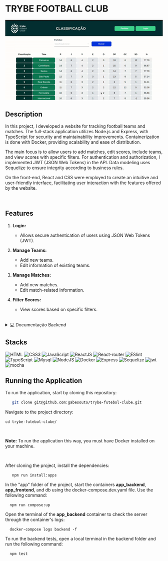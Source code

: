# TRYBE FOOTBALL CLUB

<div align="center">

![](https://github.com/gabesouto/Trybe-Football-Club/blob/main/ezgif.com-video-to-gif.gif)

</div>

## Description

In this project, I developed a website for tracking football teams and matches. The full-stack application utilizes Node.js and Express, with TypeScript for security and maintainability improvements. Containerization is done with Docker, providing scalability and ease of distribution.

The main focus is to allow users to add matches, edit scores, include teams, and view scores with specific filters. For authentication and authorization, I implemented JWT (JSON Web Tokens) in the API. Data modeling uses Sequelize to ensure integrity according to business rules.

On the front-end, React and CSS were employed to create an intuitive and user-friendly interface, facilitating user interaction with the features offered by the website.


<br />

## Features

1. **Login:**
   - Allows secure authentication of users using JSON Web Tokens (JWT).

2. **Manage Teams:**
   - Add new teams.
   - Edit information of existing teams.

3. **Manage Matches:**
   - Add new matches.
   - Edit match-related information.

4. **Filter Scores:**
   - View scores based on specific filters.
<br/>

<details>
<summary>💻 Documentação Backend</summary>

## Database

![ER Diagram](https://github.com/gabesouto/Trybe-Football-Club/blob/main/diagrama-er.png)

⚠️ The `package.json` in the `app/backend` directory contains a script `db:reset` that is responsible for dropping the database, recreating it, and running migrations and seeders. You can execute it with the command `npm run db:reset` if you need to recreate the database for any reason.

⚠️ There are already ready seeders in `app/backend/src/database/seeders`. You can also use them as a reference to create your migrations according to the fields and tables that the seeders will populate. Once you create a migration, you should rename the corresponding seeder by removing the underscore (`_`) at the end of it. This way, the `db:reset` script will use it in tests, and you will ensure that your migration worked as expected.

## API Endpoints

### Teams

1. **List All Teams:**
   - Method: GET
   - Endpoint: `/teams`
   - Description: Returns an array with all registered teams.

2. **Get Team by ID:**
   - Method: GET
   - Endpoint: `/teams/:id`
   - Description: Returns an object with the team corresponding to the specified ID.

3. **Create New Team:**
   - Method: POST
   - Endpoint: `/teams`
   - Description: Creates a new team based on the provided data.
  
### Matches

7. **List All Matches:**
   - Method: GET
   - Endpoint: `/matches`
   - Description: Returns an array with all registered matches.

8. **Get Match by ID:**
   - Method: GET
   - Endpoint: `/matches/:id`
   - Description: Returns an object with the match corresponding to the specified ID.

9. **Create New Match:**
   - Method: POST
   - Endpoint: `/matches`
   - Description: Creates a new match based on the provided data.

10. **Update Match by ID:**
    - Method: PUT
    - Endpoint: `/matches/:id`
    - Description: Updates an existing match corresponding to the specified ID.

## Leaderboard

11. **View Leaderboard:**
   - Method: GET
   - Endpoint: `/leaderboard`

12. **Filter Leaderboard by Home Wins**
   - Method: GET
   - Endpoint: `/leaderboard/home`
     
13. **Filter Leaderboard by Away Wins**
   - Method: GET
   - Endpoint: `/leaderboard/away`

</details>


## Stacks 

<div>
   <img src='https://img.shields.io/badge/HTML5-E34F26?style=for-the-badge&logo=html5&logoColor=white' alt='HTML' />
    <img src='https://img.shields.io/badge/CSS3-1572B6?style=for-the-badge&logo=css3&logoColor=white' alt='CSS3' />
    <img src='https://img.shields.io/badge/JavaScript-F7DF1E?style=for-the-badge&logo=javascript&logoColor=black' alt='JavaScript' />
    <img src='https://img.shields.io/badge/React-20232A?style=for-the-badge&logo=react&logoColor=61DAFB' alt='ReactJS' />
    <img src='https://img.shields.io/badge/React_Router-CA4245?style=for-the-badge&logo=react-router&logoColor=white' alt='React-router' />
    <img src='https://img.shields.io/badge/eslint-3A33D1?style=for-the-badge&logo=eslint&logoColor=white' alt='ESlint' />
    <img src="https://img.shields.io/badge/TypeScript-007ACC?style=for-the-badge&logo=typescript&logoColor=white" alt="TypeScript"/>
    <img src="https://img.shields.io/badge/MySQL-005C84?style=for-the-badge&logo=mysql&logoColor=white" alt="Mysql"/>
    <img src="https://img.shields.io/badge/Node.js-339933?style=for-the-badge&logo=nodedotjs&logoColor=white" alt="NodeJS"/>
    <img src="https://img.shields.io/badge/Docker-2CA5E0?style=for-the-badge&logo=docker&logoColor=white" alt="Docker"/>
    <img src="https://img.shields.io/badge/Express.js-000000?style=for-the-badge&logo=express&logoColor=white" alt="Express"/>
    <img src="https://img.shields.io/badge/Sequelize-52B0E7?style=for-the-badge&logo=Sequelize&logoColor=white" alt="Sequelize"/>
    <img src="https://img.shields.io/badge/JWT-000000?style=for-the-badge&logo=JSON%20web%20tokens&logoColor=white" alt="jwt"/>
    <img src="https://img.shields.io/badge/Mocha-8D6748?style=for-the-badge&logo=Mocha&logoColor=white" alt="mocha"/>
</div>

## Running the Application

To run the application, start by cloning this repository:

```bash
   git clone git@github.com:gabesouto/trybe-futebol-clube.git
```

Navigate to the project directory:

    cd trybe-futebol-clube/

  </br>
 
<strong>Note:</strong> To run the application this way, you must have Docker installed on your machine.

  </br>
  
After cloning the project, install the dependencies:
  
   ```
      npm run install:apps
   ```
  
In the "app" folder of the project, start the containers <strong>app_backend</strong>, <strong>app_frontend</strong>, and db using the docker-compose.dev.yaml file. Use the following command:
  
      npm run compose:up
    
Open the terminal of the <strong>app_backend</strong> container to check the server through the container's logs:
  
      docker-compose logs backend -f

To run the backend tests, open a local terminal in the backend folder and run the following command:
  
      npm test


